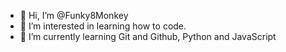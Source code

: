 - 👋 Hi, I’m @Funky8Monkey
- 👀 I’m interested in learning how to code.
- 🌱 I’m currently learning Git and Github, Python and JavaScript


<!---
Funky8Monkey/Funky8Monkey is a ✨ special ✨ repository because its `README.md` (this file) appears on your GitHub profile.
You can click the Preview link to take a look at your changes.
--->
